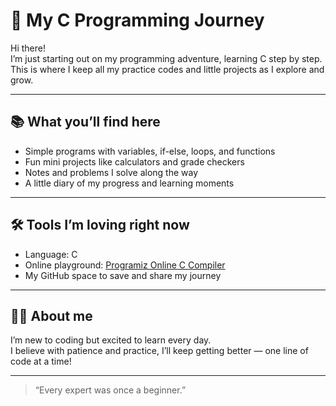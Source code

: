 # 🌱 My C Programming Journey

Hi there!  
I’m just starting out on my programming adventure, learning C step by step. This is where I keep all my practice codes and little projects as I explore and grow.

---

## 📚 What you’ll find here

- Simple programs with variables, if-else, loops, and functions  
- Fun mini projects like calculators and grade checkers  
- Notes and problems I solve along the way  
- A little diary of my progress and learning moments

---

## 🛠 Tools I’m loving right now

- Language: C  
- Online playground: [Programiz Online C Compiler](https://www.programiz.com/c-programming/online-compiler/)  
- My GitHub space to save and share my journey

---

## 👩‍💻 About me

I’m new to coding but excited to learn every day.  
I believe with patience and practice, I’ll keep getting better — one line of code at a time!

---

> “Every expert was once a beginner.”  
